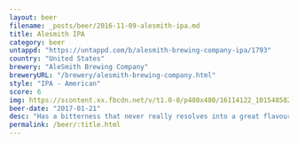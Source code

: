 ```yaml
---
layout: beer
filename: _posts/beer/2016-11-09-alesmith-ipa.md
title: Alesmith IPA
category: beer
untappd: "https://untappd.com/b/alesmith-brewing-company-ipa/1793"
country: "United States"
brewery: "AleSmith Brewing Company"
breweryURL: "/brewery/alesmith-brewing-company.html"
style: "IPA - American"
score: 6
img: https://scontent.xx.fbcdn.net/v/t1.0-0/p480x480/16114122_10154858219073745_823877155932543061_n.jpg?oh=c749f63978519d22b30381c5f46d6996&oe=5AFCF988
beer-date: "2017-01-21"
desc: "Has a bitterness that never really resolves into a great flavour"
permalink: /beer/:title.html
---
```

